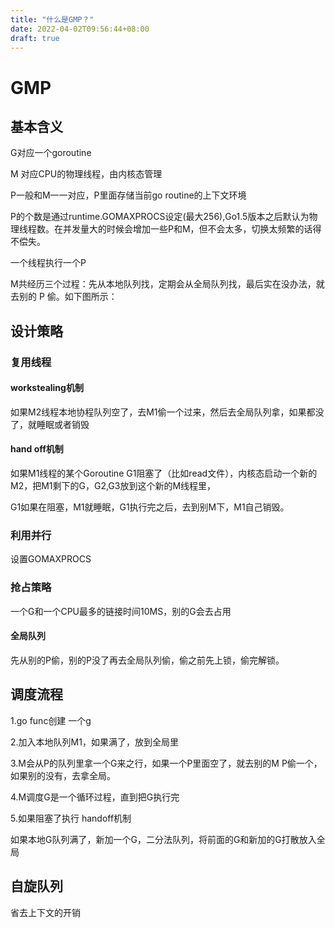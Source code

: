 ```yaml
---
title: "什么是GMP？"
date: 2022-04-02T09:56:44+08:00
draft: true
---
```


# GMP 

## 基本含义

G对应一个goroutine

M 对应CPU的物理线程，由内核态管理

P一般和M一一对应，P里面存储当前go routine的上下文环境

P的个数是通过runtime.GOMAXPROCS设定(最大256),Go1.5版本之后默认为物理线程数。在并发量大的时候会增加一些P和M，但不会太多，切换太频繁的话得不偿失。

一个线程执行一个P

M共经历三个过程：先从本地队列找，定期会从全局队列找，最后实在没办法，就去别的 P 偷。如下图所示：



## 设计策略

### 复用线程

#### workstealing机制

如果M2线程本地协程队列空了，去M1偷一个过来，然后去全局队列拿，如果都没了，就睡眠或者销毁

#### hand off机制

如果M1线程的某个Goroutine G1阻塞了（比如read文件），内核态启动一个新的M2，把M1剩下的G，G2,G3放到这个新的M线程里，

G1如果在阻塞，M1就睡眠，G1执行完之后，去到别M下，M1自己销毁。

### 利用并行

设置GOMAXPROCS 

### 抢占策略

一个G和一个CPU最多的链接时间10MS，别的G会去占用

#### 全局队列

先从别的P偷，别的P没了再去全局队列偷，偷之前先上锁，偷完解锁。

## 调度流程

1.go func创建 一个g

2.加入本地队列M1，如果满了，放到全局里

3.M会从P的队列里拿一个G来之行，如果一个P里面空了，就去别的M P偷一个，如果别的没有，去拿全局。

4.M调度G是一个循环过程，直到把G执行完

5.如果阻塞了执行 handoff机制

如果本地G队列满了，新加一个G，二分法队列，将前面的G和新加的G打散放入全局

## 自旋队列

省去上下文的开销
